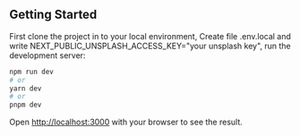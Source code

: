 ## Getting Started

First clone the project in to your local environment,
Create file .env.local and write NEXT_PUBLIC_UNSPLASH_ACCESS_KEY="your unsplash key", run the development server:

```bash
npm run dev
# or
yarn dev
# or
pnpm dev
```

Open [http://localhost:3000](http://localhost:3000) with your browser to see the result.

